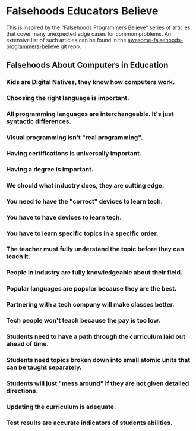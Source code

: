 # Falsehoods Educators Believe

This is inspired by the "Falsehoods Programmers Believe" series of articles that cover many unexpected edge cases for common problems. An extensive list of such articles can be found in the [awesome-falsehoods-programmers-believe](https://github.com/spickermann/awesome-falsehoods-programmers-believe) git repo.

## Falsehoods About Computers in Education

### Kids are Digital Natives, they know how computers work.
### Choosing the right language is important.
### All programming languages are interchangeable. It's just syntactic differences.
### Visual programming isn't "real programming".
### Having certifications is universally important.
### Having a degree is important.
### We should what industry does, they are cutting edge.
### You need to have the "correct" devices to learn tech.
### You have to have devices to learn tech.
### You have to learn specific topics in a specific order.
### The teacher must fully understand the topic before they can teach it.
### People in industry are fully knowledgeable about their field.
### Popular languages are popular because they are the best.
### Partnering with a tech company will make classes better.
### Tech people won't teach because the pay is too low.
### Students need to have a path through the curriculum laid out ahead of time.
### Students need topics broken down into small atomic units that can be taught separately.
### Students will just "mess around" if they are not given detailed directions.
### Updating the curriculum is adequate.
### Test results are accurate indicators of students abilities.
